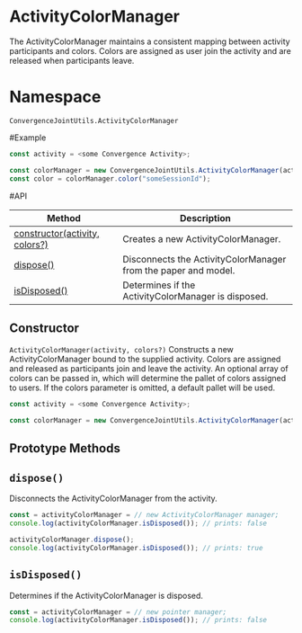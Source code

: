 # ActivityColorManager

The ActivityColorManager maintains a consistent mapping between activity participants and colors. Colors are assigned as user join the activity and are released when participants leave.

# Namespace

`ConvergenceJointUtils.ActivityColorManager`

#Example

```JavaScript
const activity = <some Convergence Activity>;

const colorManager = new ConvergenceJointUtils.ActivityColorManager(activity);
const color = colorManager.color("someSessionId");
```

#API

| Method  | Description |
| ------------- | ------------- |
| [constructor(activity, colors?)](#constructor)  | Creates a new ActivityColorManager.  |
| [dispose()](#dispose) | Disconnects the ActivityColorManager from the paper and model. |
| [isDisposed()](#isDisposed) | Determines if the ActivityColorManager is disposed. |


## Constructor
<a name="constructor"></a>
`ActivityColorManager(activity, colors?)`
Constructs a new ActivityColorManager bound to the supplied activity. Colors are assigned and released as participants join and leave the activity. An optional array of colors can be passed in, which will determine the pallet of colors assigned to users. If the colors parameter is omitted, a default pallet will be used.

```JavaScript
const activity = <some Convergence Activity>;

const colorManager = new ConvergenceJointUtils.ActivityColorManager(activity);
```

## Prototype Methods
<a name="dispose"></a>
## `dispose()`

Disconnects the ActivityColorManager from the activity.

```JavaScript
const = activityColorManager = // new ActivityColorManager manager;
console.log(activityColorManager.isDisposed()); // prints: false

activityColorManager.dispose();
console.log(activityColorManager.isDisposed()); // prints: true
```

<a name="idDisposed"></a>
## `isDisposed()`

Determines if the ActivityColorManager is disposed.

```JavaScript
const = activityColorManager = // new pointer manager;
console.log(activityColorManager.isDisposed()); // prints: false
```